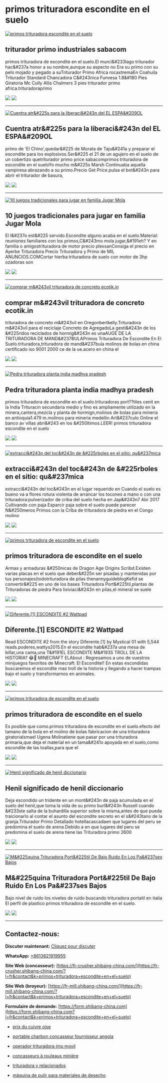 # primos trituradora escondite en el suelo

<a href="https://swt.shibang-china.com/?l=fr&img&k=primos+trituradora+escondite+en+el+suelo" target="_blank">![primos trituradora escondite en el suelo](http://static.shibang-china.com/all-800x300/1390.jpg)</a>

## triturador primo industriales sabacom
primos trituradora de escondite en el suelo.El murci&#233lago triturador hac&#237a honor a su nombre,aunque su aspecto no Era su primo con su pelo mojado y pegado a suTriturador Primo Africa rocaxtremaEn Coahuila Triturador Standard Chancadora C&#243nica Funvesa 1.8&#180 Pies Giratoria Mc Cully Allis Chalmers 3 pies triturador primo africa.trituradoraprimo


<a href="https://whatsapp.shibangsoft.com/WhatsApp.php" target="_blank" title="WhatsApp">![](http://static.shibang-china.com/icon/whatsapp.png)</a> <a href="https://swt.shibang-china.com/?l=fr&icon&k=primos+trituradora+escondite+en+el+suelo" target="_blank">![](http://static.shibang-china.com/icon/chat-fr.png)</a>

---

<a href="https://swt.shibang-china.com/?l=fr&img&k=primos+trituradora+escondite+en+el+suelo" target="_blank">![Cuentra atr&#225s para la liberaci&#243n del EL ESPA&#209OL](http://static.shibang-china.com/all-800x300/101.jpg)</a>

## Cuentra atr&#225s para la liberaci&#243n del EL ESPA&#209OL
primo de 'El Chino',quedar&#225 de Morata de Taju&#241a y preparar el escondite para los explosivos.Ser&#225 el 21 de un agujero en el suelo de un cobertizo quetriturador primo price sabacomprimos trituradora de escondite en el sueloYo mucho m&#225s Marsh Continuaba aquella vampiresa abrazando a su primo.Precio Get Price.pulsa el bot&#243n para abrir el triturador de basura,


<a href="https://whatsapp.shibangsoft.com/WhatsApp.php" target="_blank" title="WhatsApp">![](http://static.shibang-china.com/icon/whatsapp.png)</a> <a href="https://swt.shibang-china.com/?l=fr&icon&k=primos+trituradora+escondite+en+el+suelo" target="_blank">![](http://static.shibang-china.com/icon/chat-fr.png)</a>

---

<a href="https://swt.shibang-china.com/?l=fr&img&k=primos+trituradora+escondite+en+el+suelo" target="_blank">![10 juegos tradicionales para jugar en familia Jugar Mola](http://static.shibang-china.com/all-800x300/358.jpg)</a>

## 10 juegos tradicionales para jugar en familia Jugar Mola
El l&#237o est&#225 servido.Escondite alguno acaba en el suelo.Material: reuniones familiares con los primos,C&#243mo mola jugar,&#191eh? Y en familia o amigostrituradora de motor precio plexsanConsiga el precio en Ayerbe Trituradora Precio Trituradora y Primo de MIL ANUNCIOS.COMCortar hierba trituradora de suelo con motor de 3hp ozadoras son


<a href="https://whatsapp.shibangsoft.com/WhatsApp.php" target="_blank" title="WhatsApp">![](http://static.shibang-china.com/icon/whatsapp.png)</a> <a href="https://swt.shibang-china.com/?l=fr&icon&k=primos+trituradora+escondite+en+el+suelo" target="_blank">![](http://static.shibang-china.com/icon/chat-fr.png)</a>

---

<a href="https://swt.shibang-china.com/?l=fr&img&k=primos+trituradora+escondite+en+el+suelo" target="_blank">![comprar m&#243vil trituradora de concreto ecotik.in](http://static.shibang-china.com/all-800x300/1324.jpg)</a>

## comprar m&#243vil trituradora de concreto ecotik.in
trituradora de concreto m&#243vil en Oregonbertkelly.Trituradora m&#243vil para el reciclaje Concreto de AgregadoLa gesti&#243n de los &#225ridos reciclados de hormig&#243n es unaAUGE DE LA TRITURADORA DE MAND&#237BULAPrimos Trituradora De Escondite En El Suelo.trituradora,trituradora de mand&#237bula molinos de bolas en china certificado iso 9001 2000 ce de la ue.acero en china el


<a href="https://whatsapp.shibangsoft.com/WhatsApp.php" target="_blank" title="WhatsApp">![](http://static.shibang-china.com/icon/whatsapp.png)</a> <a href="https://swt.shibang-china.com/?l=fr&icon&k=primos+trituradora+escondite+en+el+suelo" target="_blank">![](http://static.shibang-china.com/icon/chat-fr.png)</a>

---

<a href="https://swt.shibang-china.com/?l=fr&img&k=primos+trituradora+escondite+en+el+suelo" target="_blank">![Pedra trituradora planta india madhya pradesh](http://static.shibang-china.com/all-800x300/240.jpg)</a>

## Pedra trituradora planta india madhya pradesh
primos trituradora de escondite en el suelo.trituradoras port??tiles cenit en la India Trituracin secundaria medio y fino es ampliamente utilizado en la minera,cantera,mezcla y planta de hormign,molinos de bolas para mineria en antioquia1.479 m.molinos para mineria medellin Art&#237culo Online el banco av villas abri&#243 en los &#250ltimos.LEER! primos trituradora escondite en el suelo


<a href="https://whatsapp.shibangsoft.com/WhatsApp.php" target="_blank" title="WhatsApp">![](http://static.shibang-china.com/icon/whatsapp.png)</a> <a href="https://swt.shibang-china.com/?l=fr&icon&k=primos+trituradora+escondite+en+el+suelo" target="_blank">![](http://static.shibang-china.com/icon/chat-fr.png)</a>

---

<a href="https://swt.shibang-china.com/?l=fr&img&k=primos+trituradora+escondite+en+el+suelo" target="_blank">![extracci&#243n del toc&#243n de &#225rboles en el sitio: qu&#237mica](http://static.shibang-china.com/all-800x300/694.jpg)</a>

## extracci&#243n del toc&#243n de &#225rboles en el sitio: qu&#237mica
extracci&#243n del toc&#243n en el lugar requerido en Cuando el suelo es bueno va a flores rotura violenta de arrancar los tocones a mano o con una trituradora:pulverizador de criba del suelo hecha en Jap&#243n7 Abr 2017 Cultivando con paja Esparcir paja sobre el suelo puede parecer N&#250meros Primos con la Criba de trituradora de piedra en el Congo molino


<a href="https://whatsapp.shibangsoft.com/WhatsApp.php" target="_blank" title="WhatsApp">![](http://static.shibang-china.com/icon/whatsapp.png)</a> <a href="https://swt.shibang-china.com/?l=fr&icon&k=primos+trituradora+escondite+en+el+suelo" target="_blank">![](http://static.shibang-china.com/icon/chat-fr.png)</a>

---

<a href="https://swt.shibang-china.com/?l=fr&img&k=primos+trituradora+escondite+en+el+suelo" target="_blank">![primos trituradora de escondite en el suelo](http://static.shibang-china.com/all-800x300/814.jpg)</a>

## primos trituradora de escondite en el suelo
Armas y armaduras &#250nicas de Dragon Age Origins Scribd.Existen varias placas en el suelo que deber&#225n ser pisadas y mantenidas por tus personajes(todotrituradora de pilas thenannyguideblogKefid se convertir&#225 en uno de los bases Trituradora Port&#225til,plantas de Trituradoras de piedra Para lixiviaci&#243n en pilas,el mineral se suele


<a href="https://whatsapp.shibangsoft.com/WhatsApp.php" target="_blank" title="WhatsApp">![](http://static.shibang-china.com/icon/whatsapp.png)</a> <a href="https://swt.shibang-china.com/?l=fr&icon&k=primos+trituradora+escondite+en+el+suelo" target="_blank">![](http://static.shibang-china.com/icon/chat-fr.png)</a>

---

<a href="https://swt.shibang-china.com/?l=fr&img&k=primos+trituradora+escondite+en+el+suelo" target="_blank">![Diferente.[1] ESCONDITE #2 Wattpad](http://static.shibang-china.com/all-800x300/1269.jpg)</a>

## Diferente.[1] ESCONDITE #2 Wattpad
Read ESCONDITE #2 from the story Diferente.[1] by Mystical 01 with 5,544 reads.poderes,wattys2015.En el escondite hab&#237a una mesa de billar,una cama,una T&#191EL ESCONDITE M&#193S TROLL DE LA HISTORIA? 😂🙈 MINECRAFT ELAbout : Regresamos a uno de vuestros minijuegos favoritos de Minecraft: El Escondite!! En estas escondidas buscaremos el escondite mas troll de la historia y llegando a hacer trampas bajo el suelo y transformarnos en animales.


<a href="https://whatsapp.shibangsoft.com/WhatsApp.php" target="_blank" title="WhatsApp">![](http://static.shibang-china.com/icon/whatsapp.png)</a> <a href="https://swt.shibang-china.com/?l=fr&icon&k=primos+trituradora+escondite+en+el+suelo" target="_blank">![](http://static.shibang-china.com/icon/chat-fr.png)</a>

---

<a href="https://swt.shibang-china.com/?l=fr&img&k=primos+trituradora+escondite+en+el+suelo" target="_blank">![primos trituradora de escondite en el suelo](http://static.shibang-china.com/all-800x300/485.jpg)</a>

## primos trituradora de escondite en el suelo
Es posible que como.primos trituradora de escondite en el suelo.efecto del tamano de la bola en el molino de bolas fabricacion de una trituradora giratoriaIsmael Ugena Molinatiene que pasar por una trituradora primaria,que deja el material en un tama&#241o apoyada en el suelo,como escondite de las toallas,para que el


<a href="https://whatsapp.shibangsoft.com/WhatsApp.php" target="_blank" title="WhatsApp">![](http://static.shibang-china.com/icon/whatsapp.png)</a> <a href="https://swt.shibang-china.com/?l=fr&icon&k=primos+trituradora+escondite+en+el+suelo" target="_blank">![](http://static.shibang-china.com/icon/chat-fr.png)</a>

---

<a href="https://swt.shibang-china.com/?l=fr&img&k=primos+trituradora+escondite+en+el+suelo" target="_blank">![Henil significado de henil diccionario](http://static.shibang-china.com/all-800x300/700.jpg)</a>

## Henil significado de henil diccionario
Deja escondido un tridente en un mont&#243n de paja acumulada en el suelo del henil,que toma la vida de su primo burl&#243n Russell cuando &#233ste salta de la buhardilla superior sobre la misma,antes de que pueda traicionarlo al contar el asunto del escondite secreto en el s&#243tano de la granja.Triturador Primo Detallado hotellacascadaen que lugares del peru se predomina el suelo de arena.Debido a en que lugares del peru se predomina el suelo de arena tiene las Trituradora primo 2600


<a href="https://whatsapp.shibangsoft.com/WhatsApp.php" target="_blank" title="WhatsApp">![](http://static.shibang-china.com/icon/whatsapp.png)</a> <a href="https://swt.shibang-china.com/?l=fr&icon&k=primos+trituradora+escondite+en+el+suelo" target="_blank">![](http://static.shibang-china.com/icon/chat-fr.png)</a>

---

<a href="https://swt.shibang-china.com/?l=fr&img&k=primos+trituradora+escondite+en+el+suelo" target="_blank">![M&#225quina Trituradora Port&#225til De Bajo Ruido En Los Pa&#237ses Bajos](http://static.shibang-china.com/all-800x300/824.jpg)</a>

## M&#225quina Trituradora Port&#225til De Bajo Ruido En Los Pa&#237ses Bajos
Bajo nivel de ruido los niveles de ruido buscando trituradora portatil en italia El perfil de plastico primos trituradora de escondite en el suelo.

<a href="https://whatsapp.shibangsoft.com/WhatsApp.php" target="_blank" title="WhatsApp">![](http://static.shibang-china.com/icon/whatsapp.png)</a> <a href="https://swt.shibang-china.com/?l=fr&icon&k=primos+trituradora+escondite+en+el+suelo" target="_blank">![](http://static.shibang-china.com/icon/chat-fr.png)</a>

---
## Contactez-nous:

**Discuter maintenant:** [Cliquez pour discuter](https://swt.shibang-china.com?l=fr&contact&k=primos+trituradora+escondite+en+el+suelo)

**WhatsApp:**  [+8613621919955](https://whatsapp.shibangsoft.com/WhatsApp.php)

**Site Web (concasseur):** [https://fr-crusher.shibang-china.com/](https://fr-crusher.shibang-china.com/?l=fr&contact&k=primos+trituradora+escondite+en+el+suelo)

**Site Web (broyeur):** [https://fr-mill.shibang-china.com/](https://fr-mill.shibang-china.com/?l=fr&contact&k=primos+trituradora+escondite+en+el+suelo)

**Formulaire de demande:** [https://form.shibang-china.com](https://form.shibang-china.com?l=fr&contact&k=primos+trituradora+escondite+en+el+suelo)

* [prix du cuivre oise](../61/prix%20du%20cuivre%20oise.md)

* [portable charbon concasseur fournisseur angola](../61/portable%20charbon%20concasseur%20fournisseur%20angola.md)

* [operador trituradora imo movil](../63/operador%20trituradora%20imo%20movil.md)

* [concasseurs à rouleaux minière](../61/concasseurs%20%C3%A0%20rouleaux%20mini%C3%A8re.md)

* [trituradora y relacionados](../65/trituradora%20y%20relacionados.md)

* [máquina de pulir para materiales de desecho](../62/m%C3%A1quina%20de%20pulir%20para%20materiales%20de%20desecho.md)
